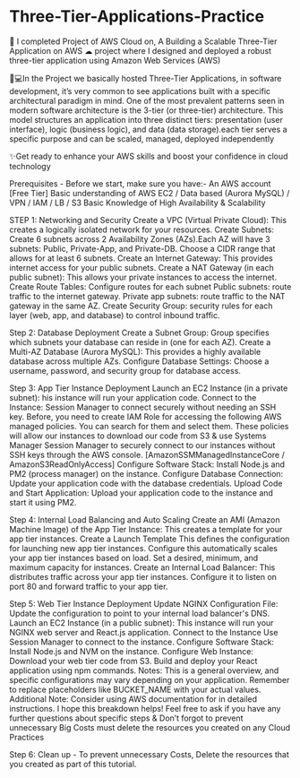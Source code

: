 # Three-Tier-Applications-Practice

🚀 I completed Project of AWS Cloud on, A Building a Scalable Three-Tier Application on AWS ☁
project where I designed and deployed a robust three-tier application using Amazon Web Services
(AWS)

👨💻In the Project we basically hosted Three-Tier Applications, in software development, it’s very
common to see applications built with a specific architectural paradigm in mind. One of the most
prevalent patterns seen in modern software architecture is the 3-tier (or three-tier) architecture. This
model structures an application into three distinct tiers: presentation (user interface), logic (business
logic), and data (data storage).each tier serves a specific purpose and can be scaled, managed, deployed
independently

✨Get ready to enhance your AWS skills and boost your confidence in cloud technology

Prerequisites -
Before we start, make sure you have:-
An AWS account [Free Tier]
Basic understanding of AWS EC2 / Data based (Aurora MySQL) / VPN / IAM / LB / S3
Basic Knowledge of High Availability & Scalability

STEP 1: Networking and Security
Create a VPC (Virtual Private Cloud): This creates a logically isolated network for your resources.
Create Subnets: Create 6 subnets across 2 Availability Zones (AZs).Each AZ will have 3 subnets: Public,
Private-App, and Private-DB. Choose a CIDR range that allows for at least 6 subnets.
Create an Internet Gateway: This provides internet access for your public subnets.
Create a NAT Gateway (in each public subnet): This allows your private instances to access the internet.
Create Route Tables: Configure routes for each subnet
Public subnets: route traffic to the internet gateway.
Private app subnets: route traffic to the NAT gateway in the same AZ.
Create Security Group: security rules for each layer (web, app, and database) to control inbound traffic.

Step 2: Database Deployment
Create a Subnet Group: Group specifies which subnets your database can reside in (one for each AZ).
Create a Multi-AZ Database (Aurora MySQL): This provides a highly available database across multiple
AZs.
Configure Database Settings: Choose a username, password, and security group for database access.

Step 3: App Tier Instance Deployment
Launch an EC2 Instance (in a private subnet): his instance will run your application code.
Connect to the Instance: Session Manager to connect securely without needing an SSH key.
Before, you need to create IAM Role for accessing the following AWS managed policies. You can search
for them and select them. These policies will allow our instances to download our code from S3 & use
Systems Manager Session Manager to securely connect to our instances without SSH keys through the
AWS console. [AmazonSSMManagedInstanceCore / AmazonS3ReadOnlyAccess]
Configure Software Stack: Install Node.js and PM2 (process manager) on the instance.
Configure Database Connection: Update your application code with the database credentials.
Upload Code and Start Application: Upload your application code to the instance and start it using PM2.

Step 4: Internal Load Balancing and Auto Scaling
Create an AMI (Amazon Machine Image) of the App Tier Instance: This creates a template for your app
tier instances. Create a Launch Template This defines the configuration for launching new app tier
instances. Configure this automatically scales your app tier instances based on load. Set a desired,
minimum, and maximum capacity for instances.
Create an Internal Load Balancer: This distributes traffic across your app tier instances. Configure it to
listen on port 80 and forward traffic to your app tier.

Step 5: Web Tier Instance Deployment
Update NGINX Configuration File: Update the configuration to point to your internal load balancer's
DNS.
Launch an EC2 Instance (in a public subnet): This instance will run your NGINX web server and React.js
application. Connect to the Instance Use Session Manager to connect to the instance.
Configure Software Stack: Install Node.js and NVM on the instance.
Configure Web Instance: Download your web tier code from S3.
Build and deploy your React application using npm commands.
Notes: This is a general overview, and specific configurations may vary depending on your application.
Remember to replace placeholders like BUCKET_NAME with your actual values.
Additional Note: Consider using AWS documentation for in detailed instructions.
I hope this breakdown helps! Feel free to ask if you have any further questions about specific steps &
Don’t forgot to prevent unnecessary Big Costs must delete the resources you created on any Cloud
Practices

Step 6: Clean up -
To prevent unnecessary Costs, Delete the resources that you created as part of this tutorial.
